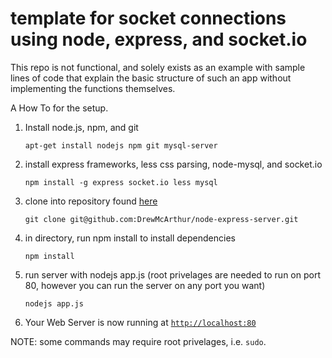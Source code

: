 template for socket connections using node, express, and socket.io
===================

This repo is not functional, and solely exists as an example with sample lines 
of code that explain the basic structure of such an app without implementing
the functions themselves.

A How To for the setup. 

1. Install node.js, npm, and git

    `apt-get install nodejs npm git mysql-server`

2. install express frameworks, less css parsing, node-mysql, and socket.io

    `npm install -g express socket.io less mysql`

3. clone into repository found [here](https://www.github.com/DrewMcArthur/node-express-server)

    `git clone git@github.com:DrewMcArthur/node-express-server.git`

4. in directory, run npm install to install dependencies

    `npm install`

5. run server with nodejs app.js (root privelages are needed to run on port 80, however you can run the server on any port you want)

    `nodejs app.js`

6. Your Web Server is now running at [`http://localhost:80`](http://localhost:80)

NOTE:  some commands may require root privelages, i.e. `sudo`.
